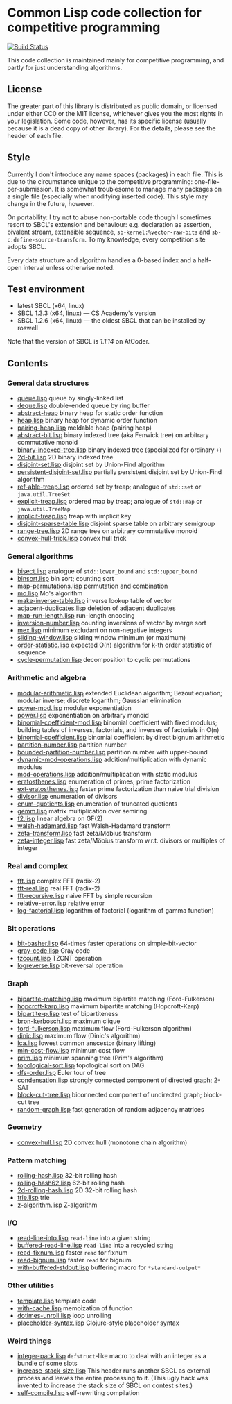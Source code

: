 # Common Lisp code collection for competitive programming
[![Build Status](https://travis-ci.com/privet-kitty/cl-competitive.svg?token=Tm5zQHEnGe2GCWmpu5C3&branch=master)](https://travis-ci.com/privet-kitty/cl-competitive)

This code collection is maintained mainly for competitive programming, and partly for just understanding algorithms.

## License
The greater part of this library is distributed as public domain, or licensed under either CC0 or the MIT license, whichever gives you the most rights in your legislation. Some code, however, has its specific license (usually because it is a dead copy of other library). For the details, please see the header of each file.

## Style
Currently I don't introduce any name spaces (packages) in each file. This is due to the circumstance unique to the competitive programming: one-file-per-submission. It is somewhat troublesome to manage many packages on a single file (especially when modifying inserted code). This style may change in the future, however.

On portability: I try not to abuse non-portable code though I sometimes resort to SBCL's extension and behaviour: e.g. declaration as assertion, bivalent stream, extensible sequence, `sb-kernel:%vector-raw-bits` and `sb-c:define-source-transform`. To my knowledge, every competition site adopts SBCL.

Every data structure and algorithm handles a 0-based index and a half-open interval unless otherwise noted.

## Test environment
- latest SBCL (x64, linux)
- SBCL 1.3.3 (x64, linux) &mdash; CS Academy's version
- SBCL 1.2.6 (x64, linux) &mdash; the oldest SBCL that can be installed by roswell

Note that the version of SBCL is _1.1.14_ on AtCoder.

## Contents

### General data structures
- [queue.lisp](https://github.com/privet-kitty/cl-competitive/blob/master/queue.lisp) queue by singly-linked list
- [deque.lisp](https://github.com/privet-kitty/cl-competitive/blob/master/deque.lisp) double-ended queue by ring buffer
- [abstract-heap](https://github.com/privet-kitty/cl-competitive/blob/master/abstract-heap.lisp) binary heap for static order function
- [heap.lisp](https://github.com/privet-kitty/cl-competitive/blob/master/heap.lisp) binary heap for dynamic order function
- [pairing-heap.lisp](https://github.com/privet-kitty/cl-competitive/blob/master/pairing-heap.lisp) meldable heap (pairing heap)
- [abstract-bit.lisp](https://github.com/privet-kitty/cl-competitive/blob/master/abstract-bit.lisp) binary indexed tree (aka Fenwick tree) on arbitrary commutative monoid
- [binary-indexed-tree.lisp](https://github.com/privet-kitty/cl-competitive/blob/master/binary-indexed-tree.lisp) binary indexed tree (specialized for ordinary `+`)
- [2d-bit.lisp](https://github.com/privet-kitty/cl-competitive/blob/master/2d-bit.lisp) 2D binary indexed tree
- [disjoint-set.lisp](https://github.com/privet-kitty/cl-competitive/blob/master/disjoint-set.lisp) disjoint set by Union-Find algorithm
- [persistent-disjoint-set.lisp](https://github.com/privet-kitty/cl-competitive/blob/master/persistent-disjoint-set.lisp) partially persistent disjoint set by Union-Find algorithm
- [ref-able-treap.lisp](https://github.com/privet-kitty/cl-competitive/blob/master/ref-able-treap.lisp) ordered set by treap; analogue of `std::set` or `java.util.TreeSet`
- [explicit-treap.lisp](https://github.com/privet-kitty/cl-competitive/blob/master/explicit-treap.lisp) ordered map by treap; analogue of `std::map` or `java.util.TreeMap`
- [implicit-treap.lisp](https://github.com/privet-kitty/cl-competitive/blob/master/implicit-treap.lisp) treap with implicit key
- [disjoint-sparse-table.lisp](https://github.com/privet-kitty/cl-competitive/blob/master/disjoint-sparse-table.lisp) disjoint sparse table on arbitrary semigroup
- [range-tree.lisp](https://github.com/privet-kitty/cl-competitive/blob/master/range-tree.lisp) 2D range tree on arbitrary commutative monoid
- [convex-hull-trick.lisp](https://github.com/privet-kitty/cl-competitive/blob/master/convex-hull-trick.lisp) convex hull trick

### General algorithms
- [bisect.lisp](https://github.com/privet-kitty/cl-competitive/blob/master/bisect.lisp) analogue of `std::lower_bound` and `std::upper_bound`
- [binsort.lisp](https://github.com/privet-kitty/cl-competitive/blob/master/binsort.lisp) bin sort; counting sort
- [map-permutations.lisp](https://github.com/privet-kitty/cl-competitive/blob/master/map-permutations.lisp) permutation and combination
- [mo.lisp](https://github.com/privet-kitty/cl-competitive/blob/master/mo.lisp) Mo's algorithm
- [make-inverse-table.lisp](https://github.com/privet-kitty/cl-competitive/blob/master/make-inverse-table.lisp) inverse lookup table of vector
- [adjacent-duplicates.lisp](https://github.com/privet-kitty/cl-competitive/blob/master/adjacent-duplicates.lisp) deletion of adjacent duplicates
- [map-run-length.lisp](https://github.com/privet-kitty/cl-competitive/blob/master/map-run-length.lisp) run-length encoding
- [inversion-number.lisp](https://github.com/privet-kitty/cl-competitive/blob/master/inversion-number.lisp) counting inversions of vector by merge sort
- [mex.lisp](https://github.com/privet-kitty/cl-competitive/blob/master/mex.lisp) minimum excludant on non-negative integers
- [sliding-window.lisp](https://github.com/privet-kitty/cl-competitive/blob/master/sliding-window.lisp) sliding window minimum (or maximum)
- [order-statistic.lisp](https://github.com/privet-kitty/cl-competitive/blob/master/order-statistic.lisp) expected O(n) algorithm for k-th order statistic of sequence
- [cycle-permutation.lisp](https://github.com/privet-kitty/cl-competitive/blob/master/cycle-permutation.lisp) decomposition to cyclic permutations

### Arithmetic and algebra
- [modular-arithmetic.lisp](https://github.com/privet-kitty/cl-competitive/blob/master/modular-arithmetic.lisp) extended Euclidean algorithm; Bezout equation; modular inverse; discrete logarithm; Gaussian elimination
- [power-mod.lisp](https://github.com/privet-kitty/cl-competitive/blob/master/power-mod.lisp) modular exponentiation
- [power.lisp](https://github.com/privet-kitty/cl-competitive/blob/master/power.lisp) exponentiation on arbitrary monoid
- [binomial-coefficient-mod.lisp](https://github.com/privet-kitty/cl-competitive/blob/master/binomial-coefficient-mod.lisp) binomial coefficient with fixed modulus; building tables of inverses, factorials, and inverses of factorials in O(n)
- [binomial-coefficient.lisp](https://github.com/privet-kitty/cl-competitive/blob/master/binomial-coefficient.lisp) binomial coefficient by direct bignum arithmetic
- [partition-number.lisp](https://github.com/privet-kitty/cl-competitive/blob/master/partition-number.lisp) partition number
- [bounded-partition-number.lisp](https://github.com/privet-kitty/cl-competitive/blob/master/bounded-partition-number.lisp) partition number with upper-bound
- [dynamic-mod-operations.lisp](https://github.com/privet-kitty/cl-competitive/blob/master/dynamic-mod-operations.lisp) addition/multiplication with dynamic modulus
- [mod-operations.lisp](https://github.com/privet-kitty/cl-competitive/blob/master/mod-operations.lisp) addition/multiplication with static modulus
- [eratosthenes.lisp](https://github.com/privet-kitty/cl-competitive/blob/master/eratosthenes.lisp) enumeration of primes; prime factorization
- [ext-eratosthenes.lisp](https://github.com/privet-kitty/cl-competitive/blob/master/ext-eratosthenes.lisp) faster prime factorization than naive trial division
- [divisor.lisp](https://github.com/privet-kitty/cl-competitive/blob/master/divisor.lisp) enumeration of divisors
- [enum-quotients.lisp](https://github.com/privet-kitty/cl-competitive/blob/master/enum-quotients.lisp) enumeration of truncated quotients
- [gemm.lisp](https://github.com/privet-kitty/cl-competitive/blob/master/gemm.lisp) matrix multiplication over semiring
- [f2.lisp](https://github.com/privet-kitty/cl-competitive/blob/master/f2.lisp) linear algebra on GF(2)
- [walsh-hadamard.lisp](https://github.com/privet-kitty/cl-competitive/blob/master/walsh-hadamard.lisp) fast Walsh-Hadamard transform
- [zeta-transform.lisp](https://github.com/privet-kitty/cl-competitive/blob/master/zeta-transform.lisp) fast zeta/Möbius transform
- [zeta-integer.lisp](https://github.com/privet-kitty/cl-competitive/blob/master/zeta-integer.lisp) fast zeta/Möbius transform w.r.t. divisors or multiples of integer

### Real and complex
- [fft.lisp](https://github.com/privet-kitty/cl-competitive/blob/master/fft.lisp) complex FFT (radix-2)
- [fft-real.lisp](https://github.com/privet-kitty/cl-competitive/blob/master/fft-real.lisp) real FFT (radix-2)
- [fft-recursive.lisp](https://github.com/privet-kitty/cl-competitive/blob/master/fft-recursive.lisp) naive FFT by simple recursion
- [relative-error.lisp](https://github.com/privet-kitty/cl-competitive/blob/master/relative-error.lisp) relative error
- [log-factorial.lisp](https://github.com/privet-kitty/cl-competitive/blob/master/log-factorial.lisp) logarithm of factorial (logarithm of gamma function)

### Bit operations
- [bit-basher.lisp](https://github.com/privet-kitty/cl-competitive/blob/master/bit-basher.lisp) 64-times faster operations on simple-bit-vector
- [gray-code.lisp](https://github.com/privet-kitty/cl-competitive/blob/master/gray-code.lisp) Gray code
- [tzcount.lisp](https://github.com/privet-kitty/cl-competitive/blob/master/tzcount.lisp) TZCNT operation
- [logreverse.lisp](https://github.com/privet-kitty/cl-competitive/blob/master/logreverse.lisp) bit-reversal operation

### Graph
- [bipartite-matching.lisp](https://github.com/privet-kitty/cl-competitive/blob/master/bipartite-matching.lisp) maximum bipartite matching (Ford-Fulkerson)
- [hopcroft-karp.lisp](https://github.com/privet-kitty/cl-competitive/blob/master/hopcroft-karp.lisp) maximum bipartite matching (Hopcroft-Karp)
- [bipartite-p.lisp](https://github.com/privet-kitty/cl-competitive/blob/master/bipartite-p.lisp) test of bipartiteness
- [bron-kerbosch.lisp](https://github.com/privet-kitty/cl-competitive/blob/master/bron-kerbosch.lisp) maximum clique
- [ford-fulkerson.lisp](https://github.com/privet-kitty/cl-competitive/blob/master/ford-fulkerson.lisp) maximum flow (Ford-Fulkerson algorithm)
- [dinic.lisp](https://github.com/privet-kitty/cl-competitive/blob/master/dinic.lisp) maximum flow (Dinic's algorithm)
- [lca.lisp](https://github.com/privet-kitty/cl-competitive/blob/master/lca.lisp) lowest common anscestor (binary lifting)
- [min-cost-flow.lisp](https://github.com/privet-kitty/cl-competitive/blob/master/min-cost-flow.lisp) minimum cost flow
- [prim.lisp](https://github.com/privet-kitty/cl-competitive/blob/master/prim.lisp) minimum spanning tree (Prim's algorithm)
- [topological-sort.lisp](https://github.com/privet-kitty/cl-competitive/blob/master/topological-sort.lisp) topological sort on DAG
- [dfs-order.lisp](https://github.com/privet-kitty/cl-competitive/blob/master/dfs-order.lisp) Euler tour of tree
- [condensation.lisp](https://github.com/privet-kitty/cl-competitive/blob/master/condensation.lisp) strongly connected component of directed graph; 2-SAT
- [block-cut-tree.lisp](https://github.com/privet-kitty/cl-competitive/blob/master/block-cut-tree.lisp) biconnected component of undirected graph; block-cut tree
- [random-graph.lisp](https://github.com/privet-kitty/cl-competitive/blob/master/random-graph.lisp) fast generation of random adjacency matrices

### Geometry
- [convex-hull.lisp](https://github.com/privet-kitty/cl-competitive/blob/master/convex-hull.lisp) 2D convex hull (monotone chain algorithm)

### Pattern matching
- [rolling-hash.lisp](https://github.com/privet-kitty/cl-competitive/blob/master/rolling-hash.lisp) 32-bit rolling hash
- [rolling-hash62.lisp](https://github.com/privet-kitty/cl-competitive/blob/master/rolling-hash62.lisp) 62-bit rolling hash
- [2d-rolling-hash.lisp](https://github.com/privet-kitty/cl-competitive/blob/master/2d-rolling-hash.lisp) 2D 32-bit rolling hash
- [trie.lisp](https://github.com/privet-kitty/cl-competitive/blob/master/trie.lisp) trie
- [z-algorithm.lisp](https://github.com/privet-kitty/cl-competitive/blob/master/z-algorithm.lisp) Z-algorithm

### I/O
- [read-line-into.lisp](https://github.com/privet-kitty/cl-competitive/blob/master/read-line-into.lisp) `read-line` into a given string
- [buffered-read-line.lisp](https://github.com/privet-kitty/cl-competitive/blob/master/buffered-read-line.lisp) `read-line` into a recycled string
- [read-fixnum.lisp](https://github.com/privet-kitty/cl-competitive/blob/master/read-fixnum.lisp) faster `read` for fixnum
- [read-bignum.lisp](https://github.com/privet-kitty/cl-competitive/blob/master/read-bignum.lisp) faster `read` for bignum
- [with-buffered-stdout.lisp](https://github.com/privet-kitty/cl-competitive/blob/master/with-buffered-stdout.lisp) buffering macro for `*standard-output*`

### Other utilities
- [template.lisp](https://github.com/privet-kitty/cl-competitive/blob/master/template.lisp) template code
- [with-cache.lisp](https://github.com/privet-kitty/cl-competitive/blob/master/with-cache.lisp) memoization of function
- [dotimes-unroll.lisp](https://github.com/privet-kitty/cl-competitive/blob/master/dotimes-unroll.lisp) loop unrolling
- [placeholder-syntax.lisp](https://github.com/privet-kitty/cl-competitive/blob/master/placeholder-syntax.lisp) Clojure-style placeholder syntax

### Weird things
- [integer-pack.lisp](https://github.com/privet-kitty/cl-competitive/blob/master/integer-pack.lisp) `defstruct`-like macro to deal with an integer as a bundle of some slots
- [increase-stack-size.lisp](https://github.com/privet-kitty/cl-competitive/blob/master/increase-stack-size.lisp) This header runs another SBCL as external process and leaves the entire processing to it. (This ugly hack was invented to increase the stack size of SBCL on contest sites.)
- [self-compile.lisp](https://github.com/privet-kitty/cl-competitive/blob/master/self-compile.lisp) self-rewriting compilation
